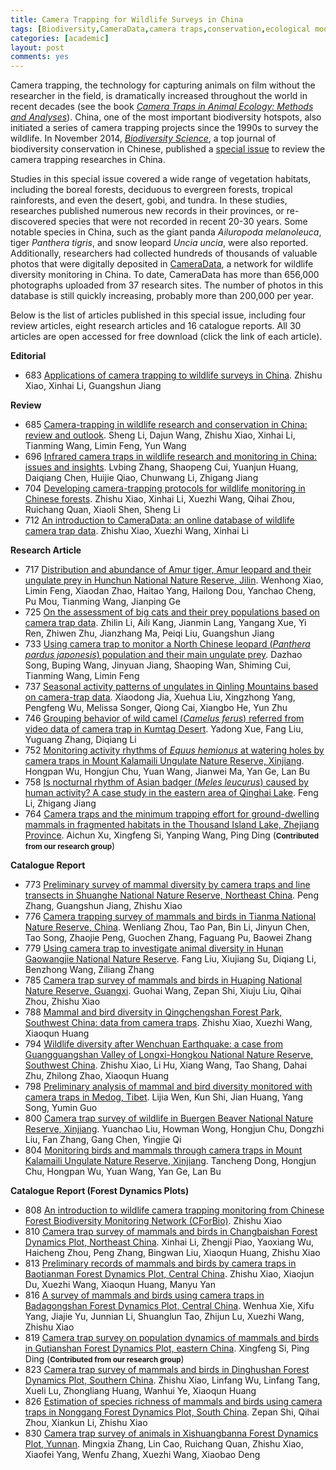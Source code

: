---title: Camera Trapping for Wildlife Surveys in Chinatags: [Biodiversity,CameraData,camera traps,conservation,ecological modelling,spatial distribution,species identify,wildlife monitoring]categories: [academic]layout: postcomments: yes---Camera trapping, the technology for capturing animals on film without the researcher in the field, is dramatically increased throughout the world in recent decades (see the book [*Camera Traps in Animal Ecology: Methods and Analyses*](http://link.springer.com/book/10.1007/978-4-431-99495-4)).  China, one of the most important biodiversity hotspots, also initiated a series of camera trapping projects since the 1990s to survey the wildlife. In November 2014, [*Biodiversity Science*](http://www.biodiversity-science.net), a top journal of biodiversity conservation in Chinese, published a [special issue](http://www.biodiversity-science.net/CN/article/showSubjectArticle.do?id=44) to review the camera trapping researches in China.Studies in this special issue covered a wide range of vegetation habitats, including the boreal forests, deciduous to evergreen forests, tropical rainforests, and even the desert, gobi, and tundra. In these studies, researches published numerous new records in their provinces, or re-discovered species that were not recorded in recent 20-30 years. Some notable species in China, such as the giant panda *Ailuropoda melanoleuca*, tiger *Panthera tigris*, and snow leopard *Uncia uncia*, were also reported. Additionally, researchers had collected hundreds of thousands of valuable photos that were digitally deposited in [CameraData](http://cameradata.ioz.ac.cn), a network for wildlife diversity monitoring in China. To date, CameraData has more than 656,000 photographs uploaded from 37 research sites. The number of photos in this database is still quickly increasing, probably more than 200,000 per year.Below is the list of articles published in this special issue, including four review articles, eight research articles and 16 catalogue reports. All 30 articles are open accessed for free download (click the link of each article).**Editorial**- 683 [Applications of camera trapping to wildlife surveys in China](http://www.biodiversity-science.net/fileup/PDF/w2014-244.pdf). Zhishu Xiao, Xinhai Li, Guangshun Jiang**Review**- 685 [Camera-trapping in wildlife research and conservation in China: review and outlook](http://www.biodiversity-science.net/fileup/PDF/w2014-203.pdf). Sheng Li, Dajun Wang, Zhishu Xiao, Xinhai Li, Tianming Wang, Limin Feng, Yun Wang- 696 [Infrared camera traps in wildlife research and monitoring in China: issues and insights](http://www.biodiversity-science.net/fileup/PDF/w2014-225.pdf). Lvbing Zhang, Shaopeng Cui, Yuanjun Huang, Daiqiang Chen, Huijie Qiao, Chunwang Li, Zhigang Jiang- 704 [Developing camera-trapping protocols for wildlife monitoring in Chinese forests](http://www.biodiversity-science.net/fileup/PDF/w2014-075.pdf). Zhishu Xiao, Xinhai Li, Xuezhi Wang, Qihai Zhou, Ruichang Quan, Xiaoli Shen, Sheng Li- 712 [An introduction to CameraData: an online database of wildlife camera trap data](http://www.biodiversity-science.net/fileup/PDF/w2014-042.pdf). Zhishu Xiao, Xuezhi Wang, Xinhai Li**Research Article**- 717 [Distribution and abundance of Amur tiger, Amur leopard and their ungulate prey in Hunchun National Nature Reserve, Jilin](http://www.biodiversity-science.net/fileup/PDF/w2014-184.pdf). Wenhong Xiao, Limin Feng, Xiaodan Zhao, Haitao Yang, Hailong Dou, Yanchao Cheng, Pu Mou, Tianming Wang, Jianping Ge- 725 [On the assessment of big cats and their prey populations based on camera trap data](http://www.biodiversity-science.net/fileup/PDF/w2014-079.pdf). Zhilin Li, Aili Kang, Jianmin Lang, Yangang Xue, Yi Ren, Zhiwen Zhu, Jianzhang Ma, Peiqi Liu, Guangshun Jiang- 733 [Using camera trap to monitor a North Chinese leopard (*Panthera pardus japonesis*) population and their main ungulate prey](http://www.biodiversity-science.net/fileup/PDF/w2014-198.pdf). Dazhao Song, Buping Wang, Jinyuan Jiang, Shaoping Wan, Shiming Cui, Tianming Wang, Limin Feng- 737 [Seasonal activity patterns of ungulates in Qinling Mountains based on camera-trap data](http://www.biodiversity-science.net/fileup/PDF/w2014-073.pdf). Xiaodong Jia, Xuehua Liu, Xingzhong Yang, Pengfeng Wu, Melissa Songer, Qiong Cai, Xiangbo He, Yun Zhu- 746 [Grouping behavior of wild camel (*Camelus ferus*) referred from video data of camera trap in Kumtag Desert](http://www.biodiversity-science.net/fileup/PDF/w2014-180.pdf). Yadong Xue, Fang Liu, Yuguang Zhang, Diqiang Li- 752 [Monitoring activity rhythms of *Equus hemionus* at watering holes by camera traps in Mount Kalamaili Ungulate Nature Reserve, Xinjiang](http://www.biodiversity-science.net/fileup/PDF/w2014-179.pdf). Hongpan Wu, Hongjun Chu, Yuan Wang, Jianwei Ma, Yan Ge, Lan Bu- 758 [Is nocturnal rhythm of Asian badger (*Meles leucurus*) caused by human activity? A case study in the eastern area of Qinghai Lake](http://www.biodiversity-science.net/fileup/PDF/w2014-182.pdf). Feng Li, Zhigang Jiang- 764 [Camera traps and the minimum trapping effort for ground-dwelling mammals in fragmented habitats in the Thousand Island Lake, Zhejiang Province](http://www.biodiversity-science.net/fileup/PDF/w2014-176.pdf). Aichun Xu, Xingfeng Si, Yanping Wang, Ping Ding (<small>**Contributed from our research group**</small>)**Catalogue Report**- 773 [Preliminary survey of mammal diversity by camera traps and line transects in Shuanghe National Nature Reserve, Northeast China](http://www.biodiversity-science.net/fileup/PDF/w2014-058.pdf). Peng Zhang, Guangshun Jiang, Zhishu Xiao- 776 [Camera trapping survey of mammals and birds in Tianma National Nature Reserve, China](http://www.biodiversity-science.net/fileup/PDF/w2014-068.pdf). Wenliang Zhou, Tao Pan, Bin Li, Jinyun Chen, Tao Song, Zhaojie Peng, Guochen Zhang, Faguang Pu, Baowei Zhang- 779 [Using camera trap to investigate animal diversity in Hunan Gaowangjie National Nature Reserve](http://www.biodiversity-science.net/fileup/PDF/w2014-177.pdf). Fang Liu, Xiujiang Su, Diqiang Li, Benzhong Wang, Ziliang Zhang- 785  [Camera trap survey of mammals and birds in Huaping National Nature Reserve, Guangxi](http://www.biodiversity-science.net/fileup/PDF/w2014-125.pdf). Guohai Wang, Zepan Shi, Xiuju Liu, Qihai Zhou, Zhishu Xiao- 788 [Mammal and bird diversity in Qingchengshan Forest Park, Southwest China: data from camera traps](http://www.biodiversity-science.net/fileup/PDF/w2014-028.pdf). Zhishu Xiao, Xuezhi Wang, Xiaoqun Huang- 794 [Wildlife diversity after Wenchuan Earthquake: a case from Guangguangshan Valley of Longxi-Hongkou National Nature Reserve, Southwest China](http://www.biodiversity-science.net/fileup/PDF/w2014-029.pdf). Zhishu Xiao, Li Hu, Xiang Wang, Tao Shang, Dahai Zhu, Zhilong Zhao, Xiaoqun Huang- 798 [Preliminary analysis of mammal and bird diversity monitored with camera traps in Medog, Tibet](http://www.biodiversity-science.net/fileup/PDF/w2013-256.pdf). Lijia Wen, Kun Shi, Jian Huang, Yang Song, Yumin Guo- 800 [Camera trap survey of wildlife in Buergen Beaver National Nature Reserve, Xinjiang](http://www.biodiversity-science.net/fileup/PDF/w2014-181.pdf). Yuanchao Liu, Howman Wong, Hongjun Chu, Dongzhi Liu, Fan Zhang, Gang Chen, Yingjie Qi- 804 [Monitoring birds and mammals through camera traps in Mount Kalamaili Ungulate Nature Reserve, Xinjiang](http://www.biodiversity-science.net/fileup/PDF/w2014-178.pdf). Tancheng Dong, Hongjun Chu, Hongpan Wu, Yuan Wang, Yan Ge, Lan Bu**Catalogue Report (Forest Dynamics Plots)**- 808 [An introduction to wildlife camera trapping monitoring from Chinese Forest Biodiversity Monitoring Network (CForBio)](http://www.biodiversity-science.net/fileup/PDF/w2014-108.pdf). Zhishu Xiao- 810 [Camera trap survey of mammals and birds in Changbaishan Forest Dynamics Plot, Northeast China](http://www.biodiversity-science.net/fileup/PDF/w2014-019.pdf). Xinhai Li, Zhengji Piao, Yaoxiang Wu, Haicheng Zhou, Peng Zhang, Bingwan Liu, Xiaoqun Huang, Zhishu Xiao- 813 [Preliminary records of mammals and birds by camera traps in Baotianman Forest Dynamics Plot, Central China](http://www.biodiversity-science.net/fileup/PDF/w2014-074.pdf). Zhishu Xiao, Xiaojun Du, Xuezhi Wang, Xiaoqun Huang, Manyu Yan- 816 [A survey of mammals and birds using camera traps in Badagongshan Forest Dynamics Plot, Central China](http://www.biodiversity-science.net/fileup/PDF/w2014-022.pdf). Wenhua Xie, Xifu Yang, Jiajie Yu, Junnian Li, Shuanglun Tao, Zhijun Lu, Xuezhi Wang, Zhishu Xiao- 819 [Camera trap survey on population dynamics of mammals and birds in Gutianshan Forest Dynamics Plot, eastern China](http://www.biodiversity-science.net/fileup/PDF/w2014-211.pdf). Xingfeng Si, Ping Ding (<small>**Contributed from our research group**</small>)- 823 [Camera trap survey of mammals and birds in Dinghushan Forest Dynamics Plot, Southern China](http://www.biodiversity-science.net/fileup/PDF/w2014-027.pdf). Zhishu Xiao, Linfang Wu, Linfang Tang, Xueli Lu, Zhongliang Huang, Wanhui Ye, Xiaoqun Huang- 826 [Estimation of species richness of mammals and birds using camera traps in Nonggang Forest Dynamics Plot, South China](http://www.biodiversity-science.net/fileup/PDF/w2014-043.pdf). Zepan Shi, Qihai Zhou, Xiankun Li, Zhishu Xiao- 830 [Camera trap survey of animals in Xishuangbanna Forest Dynamics Plot, Yunnan](http://www.biodiversity-science.net/fileup/PDF/w2014-064.pdf). Mingxia Zhang, Lin Cao, Ruichang Quan, Zhishu Xiao, Xiaofei Yang, Wenfu Zhang, Xuezhi Wang, Xiaobao Deng